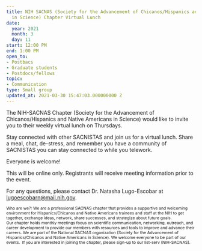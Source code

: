 ```yaml
---
title: NIH SACNAS (Society for the Advancement of Chicanos/Hispanics and Native Americans
  in Science) Chapter Virtual Lunch
date:
  year: 2021
  month: 3
  day: 11
start: 12:00 PM
end: 1:00 PM
open_to:
- Postbacs
- Graduate students
- Postdocs/fellows
topic:
- Communication
type: Small group
updated_at: 2021-03-30 15:47:03.000000000 Z
---
```

The NIH-SACNAS Chapter (Society for the Advancement of
Chicanos/Hispanics and Native Americans in Science) would like to invite
you to their weekly virtual lunch on Thursdays. 

Stay connected with other SACNISTAS and join us for a virtual lunch.
Share a meal, chat, de-stress, and remember you have a community of
SACNISTAS you can stay connected to while you telework.

Everyone is welcome! 

This will be online only. Registrants will receive meeting information
prior to the event.

For any questions, please contact Dr. Natasha Lugo-Escobar at
lugoescobarn@mail.nih.gov.  

<span style="font-size: 8pt;">Who are we?: We are a professional SACNAS
chapter that provides a supportive and welcoming environment for
Hispanics/Chicanos and Native Americans trainees and staff at the NIH to
get together, exchange ideas, network, share successes, and strategize
about future goals. Our chapter holds monthly meetings focus on
scientific communication, networking, outreach, and career development
to provide our members with resources and tools to improve and
advance their careers. We are part of the National SACNAS organization
(Society for the Advancement of Hispanics/Chicanos and Native Americans
in Science). We welcome everyone to be part of our events.  If you are
interested in joining the chapter, please sign-up to our list-serv
(NIH-SACNAS). </span>

 

 

 
